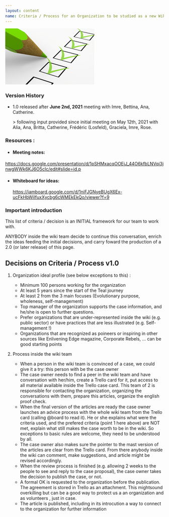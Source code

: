 ```yaml
---
layout: content
name: Criteria / Process for an Organization to be studied as a new Wiki case
---
```

![](/media/criteria.jpg)

### Version History

* 1.0 released after **June 2nd, 2021** meeting with Imre, Bettina, Ana, Catherine. 

  \> following input provided since initial meeting on May 12th, 2021 with Alia, Ana, Britta, Catherine, Frédéric (Losfeld), Graciela, Imre, Rose.

### Resources :

* #### Meeting notes:

https://docs.google.com/presentation/d/1pSHMxacqOOEjJ_44O6kfbLNVqi3jnwgWWk6KJ6O5cIc/edit#slide=id.p

* #### Whiteboard for ideas:

   https://jamboard.google.com/d/1niFJGNyeBUgX6Ex-ucFkHbWilfuxXycbg6cWMEkEkQo/viewer?f=9

### Important introduction

This list of criteria / decision is an INITIAL framework for our team to work with. 

ANYBODY inside the wiki team decide to continue this conversation, enrich the ideas feeding the initial decisions, and carry foward the production of a 2.0 (or later release) of this page.

## Decisions on Criteria / Process v1.0

1. Organization ideal profile (see below exceptions to this) : 

   * Minimum 100 persons working for the organization
   * At least 5 years since the start of the Teal journey
   * At least 2 from the 3 main focuses (Evolutionary purpose, wholeness, self-management)
   * Top manager of the organization supports the case information, and he/she is open to further questions.
   * Prefer organizations that are under-represented inside the wiki (e.g. public sector) or have practices that are less illustrated (e.g. Self-management !)
   * Organizations that are recognized as poineers or inspiring in other sources like Enlivening Edge magazine, Corporate Rebels, ... can be good starting points

2. Process inside the wiki team

   * When a person in the wiki team is convinced of a case, we could give it a try: this person with be the case owner
   * The case owner needs to find a peer in the wiki team and have conversation with her/him, create a Trello card for it, put access to all material available inside the Trello case card. This team of 2 is responsible for contacting the organization, organizing the conversations with them, prepare this articles, organize the english proof check.
   * When the final version of the articles are ready the case owner launches an advice process with the whole wiki team from the Trello card (calling @board to read it). He or she explains what were the criteria used, and the prefered criteria (point 1 here above) are NOT met, explain what still makes the case worth to be in the wiki. So exceptions to basic rules are welcome, they need to be understood by all.
   * The case owner also makes sure the pointer to the mast version of the articles are clear from the Trello card. From there anybody inside the wiki can comment, make suggestions, and article might be revised accordingly.
   * When the review process is finished (e.g. allowing 2 weeks to the people to see and reply to the case proposal), the case owner takes the decision to publish the case, or not.
   * A formal OK is requested to the organization before the publication. The agreement is stored in Trello as an attachment. This mightsound overkilling but can be a good way to protect us a an organization and as volunteers , just in case.
   * The article is published, including in its introcution a way to connect to the organization for further information 